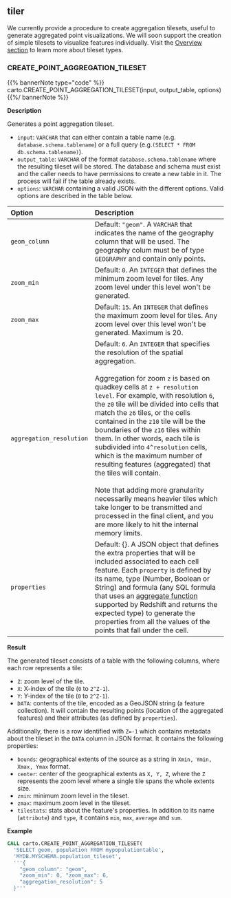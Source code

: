 ## tiler

<div class="badges"><div class="experimental"></div><div class="advanced"></div></div>

We currently provide a procedure to create aggregation tilesets, useful to generate aggregated point visualizations. We will soon support the creation of simple tilesets to visualize features individually. Visit the [Overview section](/analytics-toolbox-redshift/overview/tilesets/) to learn more about tileset types.

### CREATE_POINT_AGGREGATION_TILESET

{{% bannerNote type="code" %}}
carto.CREATE_POINT_AGGREGATION_TILESET(input, output_table, options)
{{%/ bannerNote %}}

**Description**

Generates a point aggregation tileset.

* `input`: `VARCHAR` that can either contain a table name (e.g. `database.schema.tablename`) or a full query (e.g.<code>(SELECT * FROM db.schema.tablename)</code>).
* `output_table`: `VARCHAR` of the format `database.schema.tablename` where the resulting tileset will be stored. The database and schema must exist and the caller needs to have permissions to create a new table in it. The process will fail if the table already exists.
* `options`: `VARCHAR` containing a valid JSON with the different options. Valid options are described in the table below.

| Option | Description |
| :----- | :------ |
|`geom_column`| Default: `"geom"`. A `VARCHAR` that indicates the name of the geography column that will be used. The geography colum must be of type `GEOGRAPHY` and contain only points. |
|`zoom_min`| Default: `0`. An `INTEGER` that defines the minimum zoom level for tiles. Any zoom level under this level won't be generated.|
|`zoom_max`| Default: `15`. An `INTEGER` that defines the maximum zoom level for tiles. Any zoom level over this level won't be generated. Maximum is 20.|
|`aggregation_resolution`| Default: `6`. An `INTEGER` that specifies the resolution of the spatial aggregation.<br/><br/>Aggregation for zoom `z` is based on quadkey cells at `z + resolution level`. For example, with resolution `6`, the `z0` tile will be divided into cells that match the `z6` tiles, or the cells contained in the `z10` tile will be the boundaries of the `z16` tiles within them. In other words, each tile is subdivided into `4^resolution` cells, which is the maximum number of resulting features (aggregated) that the tiles will contain.<br/><br/>Note that adding more granularity necessarily means heavier tiles which take longer to be transmitted and processed in the final client, and you are more likely to hit the internal memory limits.|
|`properties`| Default: {}. A JSON object that defines the extra properties that will be included associated to each cell feature. Each `property` is defined by its name, type (Number, Boolean or String) and formula (any SQL formula that uses an [aggregate function]((https://docs.aws.amazon.com/redshift/latest/dg/c_Aggregate_Functions.html)) supported by Redshift and returns the expected type) to generate the properties from all the values of the points that fall under the cell.|

**Result**

The generated tileset consists of a table with the following columns, where each row represents a tile:
* `Z`: zoom level of the tile.
* `X`: X-index of the tile (`0` to `2^Z-1`).
* `Y`: Y-index of the tile (`0` to `2^Z-1`).
* `DATA`: contents of the tile, encoded as a GeoJSON string (a feature collection). It will contain the resulting points (location of the aggregated features) and their attributes (as defined by `properties`).

Additionally, there is a row identified with `Z=-1` which contains metadata about the tileset in the `DATA` column in JSON format. It contains the following properties:

* `bounds`: geographical extents of the source as a string in `Xmin, Ymin, Xmax, Ymax` format.
* `center`: center of the geographical extents as `X, Y, Z`, where the `Z` represents the zoom level where a single tile spans the whole extents size.
* `zmin`: minimum zoom level in the tileset.
* `zmax`: maximum zoom level in the tileset.
* `tilestats`: stats about the feature's properties. In addition to its name (`attribute`) and `type`, it contains `min`, `max`, `average` and `sum`.

**Example**

```sql
CALL carto.CREATE_POINT_AGGREGATION_TILESET(
  'SELECT geom, population FROM mypopulationtable',
  'MYDB.MYSCHEMA.population_tileset',
  '''{
    "geom_column": "geom",
    "zoom_min": 0, "zoom_max": 6,
    "aggregation_resolution": 5
  }'''
```
